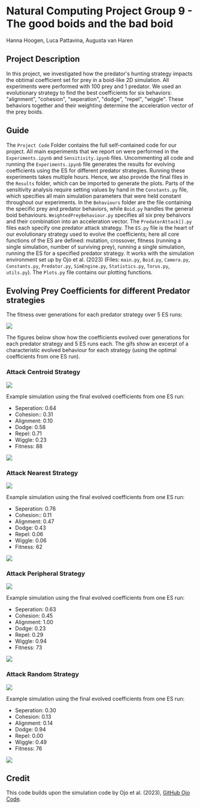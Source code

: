 ﻿# Natural Computing Project Group 9 - The good boids and the bad boid

Hanna Hoogen, Luca Pattavina, Augusta van Haren

## Project Description

In this project, we investigated how the predator's hunting strategy impacts the obtimal coefficient set for prey in a boid-like 2D simulation. All experiments were performed with 100 prey and 1 predator. We used an evolutionary strategy to find the best coefficients for six behaviors: "alignment", "cohesion", "seperation", "dodge", "repel", "wiggle". These behaviors together and their weighting determine the acceleration vector of the prey boids. 

## Guide
The `Project Code` Folder contains the full self-contained code for our project. All main experiments that we report on were performed in the `Experiments.ipynb` and `Sensitivity.ipynb` files. Uncommenting all code and running the `Experiments.ipynb` file generates the results for evolving coefficients using the ES for different predator strategies. Running these experiments takes multiple hours. Hence, we also provide the final files in the `Results` folder, which can be imported to generate the plots. Parts of the sensitivity analysis require setting values by hand in the `Constants.py` file, which specifies all main simulation parameters that were held constant throughout our experiments.
In the `Behaviours` folder are the file containing the specific prey and predator behaviors, while `Boid.py` handles the general boid behaviours. `WeightedPreyBehaviour.py` specifies all six prey behaivors and their combination into an acceleration vector. The `PredatorAttack[].py` files each specify one predator attack strategy.
The `ES.py` file is the heart of our evolutionary strategy used to evolve the coefficients; here all core functions of the ES are defined: mutation, crossover, fitness (running a single simulation, number of surviving prey), running a single simulation, running the ES for a specified predator strategy. It works with the simulation environment set up by Ojo et al. (2023) (Files: `main.py`, `Boid.py`, `Camera.py`, `Constants.py`, `Predator.py`, `SimEngine.py`, `Statistics.py`, `Torus.py`, `utils.py`).
The `Plots.py` file contains our plotting functions.





## Evolving Prey Coefficients for different Predator strategies

The fitness over generations for each predator strategy over 5 ES runs:

![](https://github.com/ivychad/NC-Project-Code-Boids/blob/main/fitness_all.png)

The figures below show how the coefficients evolved over generations for each predator strategy and 5 ES runs each. The gifs show an excerpt of a characteristic evolved behaviour for each strategy (using the optimal coefficients from one ES run).

### Attack Centroid Strategy

![](https://github.com/ivychad/NC-Project-Code-Boids/blob/main/centroid_coef.png)

Example simulation using the final evolved coefficients from one ES run:

- Seperation: 0.64
- Cohesion:: 0.31
- Alignment: 0.10
- Dodge: 0.58
- Repel: 0.71
- Wiggle: 0.23
- Fitness: 88

![](https://github.com/ivychad/NC-Project-Code-Boids/blob/main/centroid.gif)


### Attack Nearest Strategy

![](https://github.com/ivychad/NC-Project-Code-Boids/blob/main/nearest_coef.png)

Example simulation using the final evolved coefficients from one ES run:

- Seperation: 0.76
- Cohesion:: 0.11
- Alignment: 0.47
- Dodge: 0.43
- Repel: 0.06
- Wiggle: 0.06
- Fitness: 62

![](https://github.com/ivychad/NC-Project-Code-Boids/blob/main/nearest.gif)



### Attack Peripheral Strategy

![](https://github.com/ivychad/NC-Project-Code-Boids/blob/main/peripheral_coef.png)

Example simulation using the final evolved coefficients from one ES run:

- Seperation: 0.63
- Cohesion: 0.45
- Alignment: 1.00
- Dodge: 0.23
- Repel: 0.29
- Wiggle: 0.94
- Fitness: 73

![](https://github.com/ivychad/NC-Project-Code-Boids/blob/main/peripheral.gif)



### Attack Random Strategy

![](https://github.com/ivychad/NC-Project-Code-Boids/blob/main/random_coef.png)

Example simulation using the final evolved coefficients from one ES run:

- Seperation: 0.30
- Cohesion: 0.13
- Alignment: 0.14
- Dodge: 0.94
- Repel: 0.00
- Wiggle: 0.49
- Fitness: 76

![](https://github.com/ivychad/NC-Project-Code-Boids/blob/main/random.gif)



## Credit

This code builds upon the simulation code by Ojo et al. (2023), [GitHub Ojo Code](https://github.com/MOj0/Collective-Behavior-GroupB).
